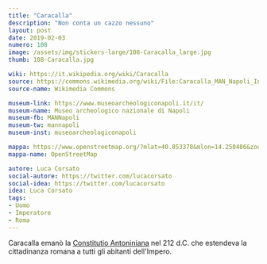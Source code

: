 ```yaml
---
title: "Caracalla"
description: "Non conta un cazzo nessuno"
layout: post
date: 2019-02-03
numero: 108
image: /assets/img/stickers-large/108-Caracalla_large.jpg
thumb: 108-Caracalla.jpg

wiki: https://it.wikipedia.org/wiki/Caracalla
source: https://commons.wikimedia.org/wiki/File:Caracalla_MAN_Napoli_Inv6033_n01.jpg
source-name: Wikimedia Commons

museum-link: https://www.museoarcheologiconapoli.it/it/
museum-name: Museo archeologico nazionale di Napoli
museum-fb: MANNapoli
museum-tw: mannapoli
museum-inst: museoarcheologiconapoli

mappa: https://www.openstreetmap.org/?mlat=40.853378&mlon=14.250486&zoom=15#map=15/40.8534/14.2505
mappa-name: OpenStreetMap

autore: Luca Corsato
social-autore: https://twitter.com/lucacorsato
social-idea: https://twitter.com/lucacorsato
idea: Luca Corsato
tags:
- Uomo
- Imperatore
- Roma
---
```


Caracalla emanò la [Constitutio Antoniniana](https://it.wikipedia.org/wiki/Constitutio_Antoniniana) nel 212 d.C. che estendeva la cittadinanza romana a tutti gli abitanti dell'Impero.
